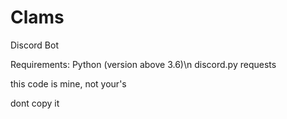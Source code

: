 # Clams

Discord Bot

Requirements:
    Python (version above 3.6)\n
    discord.py
    requests

this code is mine, not your's

dont copy it
